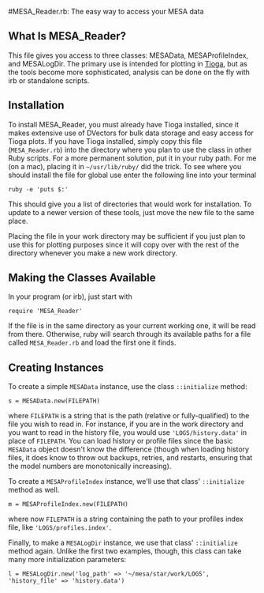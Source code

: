 #MESA\_Reader.rb: The easy way to access your MESA data

## What Is MESA\_Reader?
This file gives you access to three classes: MESAData, MESAProfileIndex, and MESALogDir. The primary use is intended for plotting in [Tioga](http://www.kitp.ucsb.edu/members/PM/paxton/tioga.html), but as the tools become more sophisticated, analysis can be done on the fly with irb or standalone scripts.

## Installation
To install MESA\_Reader, you must already have Tioga installed, since it makes extensive use of DVectors for bulk data storage and easy access for Tioga plots. If you have Tioga installed, simply copy this file (`MESA_Reader.rb`) into the directory where you plan to use the class in other Ruby scripts. For a more permanent solution, put it in your ruby path. For me (on a mac), placing it in `~/usr/lib/ruby/` did the trick. To see where you should install the file for global use enter the following line into your terminal

	ruby -e 'puts $:'
	
This should give you a list of directories that would work for installation. To update to a newer version of these tools, just move the new file to the same place.

Placing the file in your work directory may be sufficient if you just plan to use this for plotting purposes since it will copy over with the rest of the directory whenever you make a new work directory.

## Making the Classes Available
In your program (or irb), just start with

	require 'MESA_Reader'
	
If the file is in the same directory as your current working one, it will be read from there. Otherwise, ruby will search through its available paths for a file called `MESA_Reader.rb` and load the first one it finds.

## Creating Instances
To create a simple `MESAData` instance, use the class `::initialize` method:

	s = MESAData.new(FILEPATH)
	
where `FILEPATH` is a string that is the path (relative or fully-qualified) to the file you wish to read in. For instance, if you are in the work directory and you want to read in the history file, you would use `'LOGS/history.data'` in place of `FILEPATH`. You can load history or profile files since the basic `MESAData` object doesn't know the difference (though when loading history files, it does know to throw out backups, retries, and restarts, ensuring that the model numbers are monotonically increasing).

To create a `MESAProfileIndex` instance, we'll use that class' `::initialize` method as well.

	m = MESAProfileIndex.new(FILEPATH)

where now `FILEPATH` is a string containing the path to your profiles index file, like `'LOGS/profiles.index'`.

Finally, to make a `MESALogDir` instance, we use that class' `::initialize` method again. Unlike the first two examples, though, this class can take many more initialization parameters:

	l = MESALogDir.new('log_path' => '~/mesa/star/work/LOGS', 'history_file' => 'history.data')